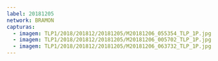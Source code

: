 ```yaml
---
label: 20181205
network: BRAMON
capturas:
  - imagem: TLP1/2018/201812/20181205/M20181206_055354_TLP_1P.jpg
  - imagem: TLP1/2018/201812/20181205/M20181206_005702_TLP_1P.jpg
  - imagem: TLP1/2018/201812/20181205/M20181206_063732_TLP_1P.jpg
---
```

